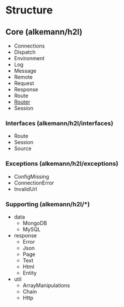 # Structure

## Core (alkemann/h2l)
- Connections
- Dispatch
- Environment
- Log
- Message
- Remote
- Request
- Response
- Route
- [Router](classes/Router.md)
- Session

### Interfaces (alkemann/h2l/interfaces)
- Route
- Session
- Source

### Exceptions (alkemann/h2l/exceptions)
- ConfigMissing
- ConnectionError
- InvalidUrl

### Supporting (alkemann/h2l/*)
- data
    - MongoDB
    - MySQL
- response
    - Error
    - Json
    - Page
    - Text
    - Html
    - Entity
- util
    - ArrayManipulations
    - Chain
    - Http

